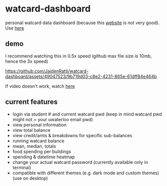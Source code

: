 # watcard-dashboard
personal watcard data dashboard (because this [website](https://watcard.uwaterloo.ca/OneWeb/Account/LogOn) is not very good). Use [here](https://watcard.streamlit.app/)


## demo

I recommend watching this in 0.5x speed (github max file size is 10mb, hence the 3x speed)

https://github.com/JaidenRatti/watcard-dashboard/assets/49047523/9b719d03-c8e2-4231-865e-61dff84e464b

If video doesn't work, watch [here](https://youtu.be/izB-l1uGkSk)


## current features 
- login via student # and current watcard pwd (keep in mind watcard pwd might not = your uwaterloo email pwd)
- view personal information
- view total balance
- view credit/amts & breakdowns for specific sub-balances
- running watcard balance
- mean, median, totals
- food spending per buildings
- spending & datetime heatmap
- change your actual watcard password (currently available only in terminal)
- compatible with different themes (e.g. dark mode and custom themes)
(use on desktop)
